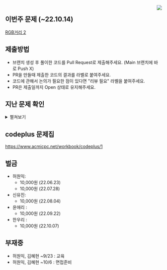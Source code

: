 <img align="right" src = "https://user-images.githubusercontent.com/51199859/177047110-10fb5d09-f9e0-46c0-b2f5-c2db2b68b792.png" />    

## 이번주 문제 (~22.10.14)
<a href=https://www.acmicpc.net/problem/17404> RGB거리 2 </a>

## 제출방법
- 브랜치 생성 후 풀이한 코드를 Pull Request로 제출해주세요. (Main 브랜치에 바로 Push X)
- PR을 만들때 제출한 코드의 결과를 라벨로 붙여주세요.
- 코드에 관해서 논의가 필요한 점이 있다면 "리뷰 필요" 라벨을 붙여주세요.
- PR은 제출일까지 Open 상태로 유지해주세요.


## 지난 문제 확인

<details>
  <summary>펼쳐보기</summary>
  
- 22.06.23 <a href=https://www.acmicpc.net/problem/1790> 수 이어 쓰기 2 </a>
- 22.06.30 <a href=https://www.acmicpc.net/problem/1948> 임계경로 </a>
- 22.07.07 <a href=https://www.acmicpc.net/problem/11437> LCA </a>
- 22.07.14 <a href=https://www.acmicpc.net/problem/2206> 벽 부수고 이동하기 </a>
- 22.07.21 <a href=https://www.acmicpc.net/problem/2225> 합분해 </a>
- 22.07.28 <a href=https://www.acmicpc.net/problem/14002> 가장 긴 증가하는 부분 수열 4 </a>
- 22.08.04 <a href=https://www.acmicpc.net/problem/3830> 교수님은 기다리지 않는다 </a>
- 22.08.11 <a href=https://www.acmicpc.net/problem/2610> 회의준비 </a>
- 22.08.23 <a href=https://www.acmicpc.net/problem/11779> 최소비용 구하기 2 </a>
- 22.09.01 <a href=https://www.acmicpc.net/problem/13334> 철로 </a>
- 22.09.08 <a href=https://www.acmicpc.net/problem/2138> 전구와 스위치 </a>
- 22.09.15 <a href=https://www.acmicpc.net/problem/1167> 트리의 지름 </a>
- 22.09.22 <a href=https://www.acmicpc.net/problem/1504> 특정한 최단 경로 </a>
- 22.09.30 <a href=https://www.acmicpc.net/problem/2631> 줄세우기 </a>
- 22.10.07 <a href=https://www.acmicpc.net/problem/1725> 히스토그램 </a>
- 22.10.14 <a href=https://www.acmicpc.net/problem/1238> 파티 </a>
</details>


## codeplus 문제집
https://www.acmicpc.net/workbook/codeplus/1


## 벌금
- 허원익:
  - 10,000원 (22.06.23)
  - 10,000원 (22.07.28)
- 신유진:
  - 10,000원 (22.08.04)
- 윤애리 :
  - 10,000원 (22.09.22)
- 한우리 :
  - 10,000원 (22.10.07)

## 부재중
 - 허원익, 김혜현 ~9/23 : 교육 
 - 허원익, 김혜현 ~10/6 : 면접준비
